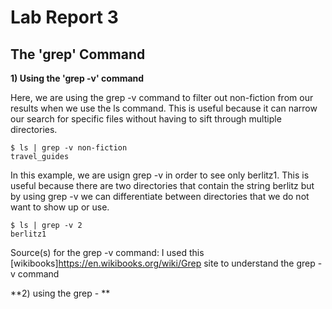 # Lab Report 3

## The 'grep' Command

**1) Using the 'grep -v' command**

Here, we are using the grep -v command to filter out non-fiction from our results when we use the ls command. This is useful because it can narrow our search for specific files without having to sift through multiple directories.
  ```
  $ ls | grep -v non-fiction
  travel_guides
  ```

In this example, we are usign grep -v in order to see only berlitz1. This is useful because there are two directories that contain the string berlitz but by using grep -v we can differentiate between directories that we do not want to show up or use.
  ```
  $ ls | grep -v 2
  berlitz1
  ```
Source(s) for the grep -v command: I used this [wikibooks]https://en.wikibooks.org/wiki/Grep site to understand the grep -v command

**2) using the grep - **

